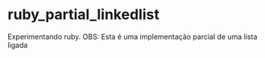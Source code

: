 # ruby_partial_linkedlist
Experimentando ruby.
OBS: Esta é uma implementação parcial de uma lista ligada
